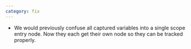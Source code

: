 ```yaml
---
category: fix
---
```


- We would previously confuse all captured variables into a single scope entry node. Now they each get their own node so they can be tracked properly.
